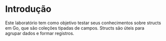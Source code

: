 # Introdução

Este laboratório tem como objetivo testar seus conhecimentos sobre structs em Go, que são coleções tipadas de campos. Structs são úteis para agrupar dados e formar registros.
